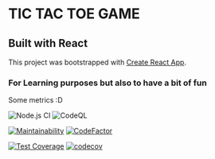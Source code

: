 # TIC TAC TOE GAME

## Built with React

This project was bootstrapped with [Create React App](https://github.com/facebook/create-react-app).

### For Learning purposes but also to have a bit of fun

Some metrics :D

![Node.js CI](https://github.com/RubenMateus/react-tic-tac-toe/workflows/Node.js%20CI/badge.svg)
![CodeQL](https://github.com/RubenMateus/react-tic-tac-toe/workflows/CodeQL/badge.svg)

[![Maintainability](https://api.codeclimate.com/v1/badges/68a11fbe236a5fdb7a66/maintainability)](https://codeclimate.com/github/RubenMateus/react-tic-tac-toe/maintainability) [![CodeFactor](https://www.codefactor.io/repository/github/rubenmateus/react-tic-tac-toe/badge)](https://www.codefactor.io/repository/github/rubenmateus/react-tic-tac-toe)

[![Test Coverage](https://api.codeclimate.com/v1/badges/68a11fbe236a5fdb7a66/test_coverage)](https://codeclimate.com/github/RubenMateus/react-tic-tac-toe/test_coverage) [![codecov](https://codecov.io/gh/RubenMateus/react-tic-tac-toe/branch/master/graph/badge.svg)](https://codecov.io/gh/RubenMateus/react-tic-tac-toe)
